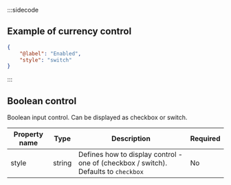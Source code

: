 :::sidecode
## Example of currency control

```json
{
	"@label": "Enabled",
	"style": "switch"
}
```
:::

## Boolean control

Boolean input control. Can be displayed as checkbox or switch.


| Property name | Type   | Description           | Required |
| ------------- | ------ | --------------------- | -------- |
| style         | string  | Defines how to display control - one of (checkbox / switch). Defaults to `checkbox` | No |